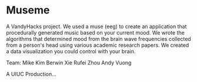 # Museme
A VandyHacks project. We used a muse (eeg) to create an application that procedurally generated music based on your current mood. We wrote the algorithms that determined mood from the brain wave frequencies collected from a person's head using various academic research papers. We created a data visualization you could control with your brain.

Team:
Mike Kim
Berwin Xie
Rufei Zhou
Andy Vuong

A UIUC Production...
